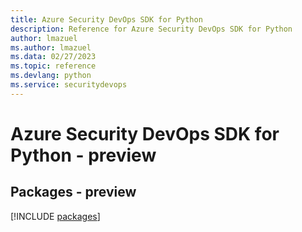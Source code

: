 ```yaml
---
title: Azure Security DevOps SDK for Python
description: Reference for Azure Security DevOps SDK for Python
author: lmazuel
ms.author: lmazuel
ms.data: 02/27/2023
ms.topic: reference
ms.devlang: python
ms.service: securitydevops
---
```

# Azure Security DevOps SDK for Python - preview
## Packages - preview
[!INCLUDE [packages](security-devops-index.md)]